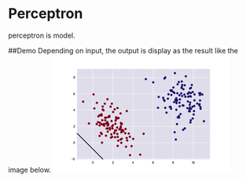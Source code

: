 <html>
<body>
<h1>Perceptron</h1>
perceptron is model. 

##Demo
Depending on input, the output is display as the result like the image below.
![result](https://github.com/Eljefemasao/Perceptron/blob/media/resource/proto.gif) 
</body>
</html>
